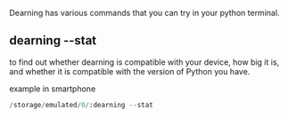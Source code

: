 Dearning has various commands that you can try in your python terminal.

## dearning --stat
to find out whether dearning is compatible with your device, how big it is, and whether it is compatible with the version of Python you have.

example in smartphone
```python
/storage/emulated/0/:dearning --stat
```


